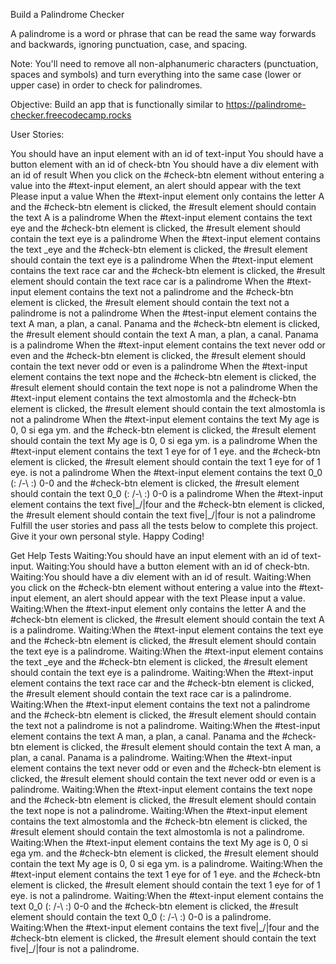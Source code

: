Build a Palindrome Checker

A palindrome is a word or phrase that can be read the same way forwards and backwards, ignoring punctuation, case, and spacing.

Note: You'll need to remove all non-alphanumeric characters (punctuation, spaces and symbols) and turn everything into the same case (lower or upper case) in order to check for palindromes.

Objective: Build an app that is functionally similar to https://palindrome-checker.freecodecamp.rocks


User Stories:

You should have an input element with an id of text-input
You should have a button element with an id of check-btn
You should have a div element with an id of result
When you click on the #check-btn element without entering a value into the #text-input element, an alert should appear with the text Please input a value
When the #text-input element only contains the letter A and the #check-btn element is clicked, the #result element should contain the text A is a palindrome
When the #text-input element contains the text eye and the #check-btn element is clicked, the #result element should contain the text eye is a palindrome
When the #text-input element contains the text _eye and the #check-btn element is clicked, the #result element should contain the text eye is a palindrome
When the #text-input element contains the text race car and the #check-btn element is clicked, the #result element should contain the text race car is a palindrome
When the #text-input element contains the text not a palindrome and the #check-btn element is clicked, the #result element should contain the text not a palindrome is not a palindrome
When the #test-input element contains the text A man, a plan, a canal. Panama and the #check-btn element is clicked, the #result element should contain the text A man, a plan, a canal. Panama is a palindrome
When the #text-input element contains the text never odd or even and the #check-btn element is clicked, the #result element should contain the text never odd or even is a palindrome
When the #text-input element contains the text nope and the #check-btn element is clicked, the #result element should contain the text nope is not a palindrome
When the #text-input element contains the text almostomla and the #check-btn element is clicked, the #result element should contain the text almostomla is not a palindrome
When the #text-input element contains the text My age is 0, 0 si ega ym. and the #check-btn element is clicked, the #result element should contain the text My age is 0, 0 si ega ym. is a palindrome
When the #text-input element contains the text 1 eye for of 1 eye. and the #check-btn element is clicked, the #result element should contain the text 1 eye for of 1 eye. is not a palindrome
When the #text-input element contains the text 0_0 (: /-\ :) 0-0 and the #check-btn element is clicked, the #result element should contain the text 0_0 (: /-\ :) 0-0 is a palindrome
When the #text-input element contains the text five|\_/|four and the #check-btn element is clicked, the #result element should contain the text five|\_/|four is not a palindrome
Fulfill the user stories and pass all the tests below to complete this project. Give it your own personal style. Happy Coding!

Get Help
Tests
Waiting:You should have an input element with an id of text-input.
Waiting:You should have a button element with an id of check-btn.
Waiting:You should have a div element with an id of result.
Waiting:When you click on the #check-btn element without entering a value into the #text-input element, an alert should appear with the text Please input a value.
Waiting:When the #text-input element only contains the letter A and the #check-btn element is clicked, the #result element should contain the text A is a palindrome.
Waiting:When the #text-input element contains the text eye and the #check-btn element is clicked, the #result element should contain the text eye is a palindrome.
Waiting:When the #text-input element contains the text _eye and the #check-btn element is clicked, the #result element should contain the text eye is a palindrome.
Waiting:When the #text-input element contains the text race car and the #check-btn element is clicked, the #result element should contain the text race car is a palindrome.
Waiting:When the #text-input element contains the text not a palindrome and the #check-btn element is clicked, the #result element should contain the text not a palindrome is not a palindrome.
Waiting:When the #test-input element contains the text A man, a plan, a canal. Panama and the #check-btn element is clicked, the #result element should contain the text A man, a plan, a canal. Panama is a palindrome.
Waiting:When the #text-input element contains the text never odd or even and the #check-btn element is clicked, the #result element should contain the text never odd or even is a palindrome.
Waiting:When the #text-input element contains the text nope and the #check-btn element is clicked, the #result element should contain the text nope is not a palindrome.
Waiting:When the #text-input element contains the text almostomla and the #check-btn element is clicked, the #result element should contain the text almostomla is not a palindrome.
Waiting:When the #text-input element contains the text My age is 0, 0 si ega ym. and the #check-btn element is clicked, the #result element should contain the text My age is 0, 0 si ega ym. is a palindrome.
Waiting:When the #text-input element contains the text 1 eye for of 1 eye. and the #check-btn element is clicked, the #result element should contain the text 1 eye for of 1 eye. is not a palindrome.
Waiting:When the #text-input element contains the text 0_0 (: /-\ :) 0-0 and the #check-btn element is clicked, the #result element should contain the text 0_0 (: /-\ :) 0-0 is a palindrome.
Waiting:When the #text-input element contains the text five|\_/|four and the #check-btn element is clicked, the #result element should contain the text five|\_/|four is not a palindrome.